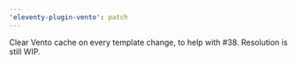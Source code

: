 ```yaml
---
'eleventy-plugin-vento': patch
---
```


Clear Vento cache on every template change, to help with #38. Resolution is still WIP.
